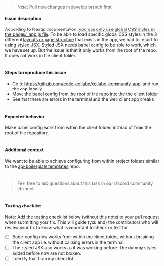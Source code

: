 > Note: Pull new changes in develop branch first

#### Issue description
According to Nextjs documentation, [you can only use global CSS styles in the pages/_app.js file](https://nextjs.org/learn-pages-router/basics/assets-metadata-css/global-styles). 
To be able to load specific global CSS styles in the 3 different [layouts or page structure](https://nextjs.org/docs/pages/building-your-application/routing/pages-and-layouts#with-typescript) that exists in the app, we had to resort to using [styled JSX](https://nextjs.org/blog/styling-next-with-styled-jsx#writing-styles-in-external-files).
Styled JSX needs babel config to be able to work, which we have set up. But the issue is that it only works from the root of the repo. It does not work in the client folder.

#

#### Steps to reproduce this issue
- Go to https://github.com/code-collabo/collabo-community-app, and run the app locally
- Move the babel config from the root of the repo into the the client folder
- See that there are errors in the terminal and the web client app breaks

#

#### Expected behavior
Make babel config work from within the client folder, instead of from the root of the repository.

#

#### Additional context
We want to be able to achieve configuring from within project folders similar to the [api-boilerplate templates](https://github.com/code-collabo/node-mongo-api-boilerplate-templates) repo.

#

> Feel free to ask questions about this task in our discord community channel

#

#### Testing checklist
Note: Add the testing checklist below (without this note) to your pull request when submitting your fix. This will guide (you and) the contributors who will review your fix to know what is important to check or test for.
- [ ] Babel config now works from within the client folder, without breaking the client app i.e. without causing errors in the terminal.
- [ ] The styled JSX also works as it was working before. The dummy styles added before now are not broken.
- [ ] I certify that I ran my checklist
